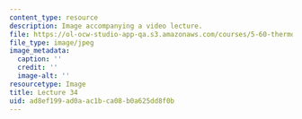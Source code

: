 ```yaml
---
content_type: resource
description: Image accompanying a video lecture.
file: https://ol-ocw-studio-app-qa.s3.amazonaws.com/courses/5-60-thermodynamics-kinetics-spring-2008/ad8ef199ad0aac1bca08b0a625dd8f0b_lec34_th.jpg
file_type: image/jpeg
image_metadata:
  caption: ''
  credit: ''
  image-alt: ''
resourcetype: Image
title: Lecture 34
uid: ad8ef199-ad0a-ac1b-ca08-b0a625dd8f0b
---
```

